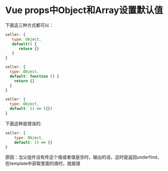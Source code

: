 # Vue props中Object和Array设置默认值

下面这三种方式都可以：

```js
seller: {
   type: Object,
   default() {
      return {}
   }
}

seller: {
  type: Object,
  default: function () {
    return {}
  }
}

seller: {
  type: Object,
  default: () => ({})
}
```

下面这种是错误的:

```js
seller: {
    type: Object,
    default: () => {}
}
```

原因：当父组件没有传这个值或者值是空时，输出的话，这时是返回underfind，在template中获取里面的值时，就报错
